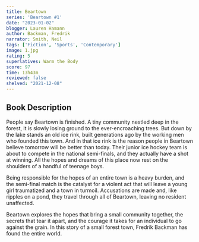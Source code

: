 ```yaml
---
title: Beartown
series: 'Beartown #1'
date: "2023-01-02"
blogger: Lauren Hamann
author: Backman, Fredrik
narrator: Smith, Neil
tags: ['Fiction', 'Sports', 'Contemporary']
image: 1.jpg
rating: 5
superlatives: Warm the Body
score: 97
time: 13h43m
reviewed: false
shelved: "2021-12-08"
---
```



## Book Description

People say Beartown is finished. A tiny community nestled deep in the forest, it is slowly losing ground to the ever-encroaching trees. But down by the lake stands an old ice rink, built generations ago by the working men who founded this town. And in that ice rink is the reason people in Beartown believe tomorrow will be better than today. Their junior ice hockey team is about to compete in the national semi-finals, and they actually have a shot at winning. All the hopes and dreams of this place now rest on the shoulders of a handful of teenage boys.

Being responsible for the hopes of an entire town is a heavy burden, and the semi-final match is the catalyst for a violent act that will leave a young girl traumatized and a town in turmoil. Accusations are made and, like ripples on a pond, they travel through all of Beartown, leaving no resident unaffected.

Beartown explores the hopes that bring a small community together, the secrets that tear it apart, and the courage it takes for an individual to go against the grain. In this story of a small forest town, Fredrik Backman has found the entire world.
